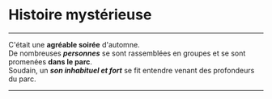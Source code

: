 # Histoire mystérieuse
___
C'était une **agréable soirée** d'automne.   
De nombreuses ***personnes*** se sont rassemblées en groupes et se sont promenées __dans le parc__.    
Soudain, un ***son inhabituel et fort*** se fit entendre venant des profondeurs du parc.     
____